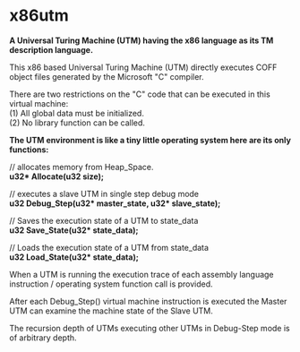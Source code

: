 # x86utm
<b>A Universal Turing Machine (UTM) having the x86 language as its TM description language.</b>

This x86 based Universal Turing Machine (UTM) directly executes COFF object files generated by the Microsoft "C" compiler.

There are two restrictions on the "C" code that can be executed in this virtual machine:<br>
(1) All global data must be initialized.<br>
(2) No library function can be called.<br>

<b>The UTM environment is like a tiny little operating system here are its only functions:</b>

// allocates memory from Heap_Space.<br>
<b>u32* Allocate(u32 size); </b>

// executes a slave UTM in single step debug mode<br>
<b>u32 Debug_Step(u32* master_state, u32* slave_state);</b>

// Saves the execution state of a UTM to state_data<br>
<b>u32 Save_State(u32* state_data);  </b>

// Loads the execution state of a UTM from state_data<br>
<b>u32 Load_State(u32* state_data);  </b>

When a UTM is running the execution trace of each assembly language instruction / operating system function call is provided.

After each Debug_Step() virtual machine instruction is executed the Master UTM can examine the machine state of the Slave UTM.

The recursion depth of UTMs executing other UTMs in Debug-Step mode is of arbitrary depth. 
